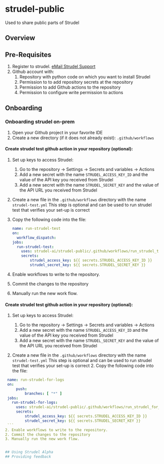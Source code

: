 # strudel-public
Used to share public parts of Strudel 
## Overview 

## Pre-Requisites
1. Register to strudel. <a href="mailto:foo@bar.example.com?subject=Hello%20World&amp;body=put%20body%20">eMail Strudel Support</a>
3. Github account with: 
   1. Repository with python code on which you want to install Strudel 
   2. Permission to  to add repository secrets at the repository
   3. Permission to add Github actions  to the repository
   4. Permission to configure write permission to actions
    

## Onboarding  
### Onboarding strudel on-prem
1. Open your Github project in your favorite IDE
2. Create a new directory (if it does not already exist): 
`.github/workflows`
#### Create strudel test github action in your repository (optional):
   1. Set up keys to access Strudel:
        1. Go to the repository &rarr; Settings &rarr; Secrets and variables  &rarr; Actions 
        3. Add a new secret with the name `STRUDEL_ACCESS_KEY_ID` and the value of the API key you received from Strudel
        4. Add a new secret with the name `STRUDEL_SECRET_KEY` and the value of the API URL you received from Strudel

   2. Create a new file in the `.github/workflows` directory with the name `strudel-test.yml`
   This step is optional and can be used to run strudel test 
   that verifies your set-up is correct 
   2. Copy the following code into the file:
      ```yaml
      name: run-strudel-test
      on:
        workflow_dispatch:
      jobs:
        run-strudel-test:
          uses: strudel-ai/strudel-public/.github/workflows/run_strudel_test.yml@v0.1.0
          secrets:
              strudel_access_key: ${{ secrets.STRUDEL_ACCESS_KEY_ID }}
              strudel_secret_key: ${{ secrets.STRUDEL_SECRET_KEY }}
      ```
   2. Enable workflows to write to the repository. 
   2. Commit the changes to the repository
   3. Manually run the new work flow. 

#### Create strudel test github action in your repository (optional):
   1. Set up keys to access Strudel:
        1. Go to the repository &rarr; Settings &rarr; Secrets and variables  &rarr; Actions 
        3. Add a new secret with the name `STRUDEL_ACCESS_KEY_ID` and the value of the API key you received from Strudel
        4. Add a new secret with the name `STRUDEL_SECRET_KEY` and the value of the API URL you received from Strudel

   2. Create a new file in the `.github/workflows` directory with the name `strudel-test.yml`
   This step is optional and can be used to run strudel test 
   that verifies your set-up is correct 
      2. Copy the following code into the file:
   ```yaml
    name: run-strudel-for-logs
    on:
        push:
            branches: [ "*" ]
    jobs:
      run-strudel-for-logs:
        uses: strudel-ai/strudel-public/.github/workflows/run_strudel_for_logs.yml@v0.2.0
        secrets:
            strudel_access_key: ${{ secrets.STRUDEL_ACCESS_KEY_ID }}
            strudel_secret_key: ${{ secrets.STRUDEL_SECRET_KEY }}
    ```
   2. Enable workflows to write to the repository. 
   2. Commit the changes to the repository
   3. Manually run the new work flow. 


## Using Strudel Alpha
## Providing feedback 
